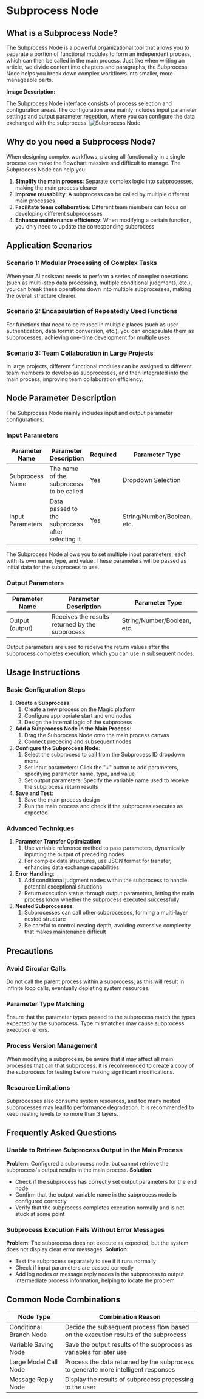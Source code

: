 # Subprocess Node
## What is a Subprocess Node?
The Subprocess Node is a powerful organizational tool that allows you to separate a portion of functional modules to form an independent process, which can then be called in the main process. Just like when writing an article, we divide content into chapters and paragraphs, the Subprocess Node helps you break down complex workflows into smaller, more manageable parts.

**Image Description:**

The Subprocess Node interface consists of process selection and configuration areas. The configuration area mainly includes input parameter settings and output parameter reception, where you can configure the data exchanged with the subprocess.
![Subprocess Node](https://cdn.letsmagic.cn/static/img/Subprocess.png)

## Why do you need a Subprocess Node?
When designing complex workflows, placing all functionality in a single process can make the flowchart massive and difficult to manage. The Subprocess Node can help you:
1. **Simplify the main process**: Separate complex logic into subprocesses, making the main process clearer
2. **Improve reusability**: A subprocess can be called by multiple different main processes
3. **Facilitate team collaboration**: Different team members can focus on developing different subprocesses
4. **Enhance maintenance efficiency**: When modifying a certain function, you only need to update the corresponding subprocess

## Application Scenarios
### Scenario 1: Modular Processing of Complex Tasks
When your AI assistant needs to perform a series of complex operations (such as multi-step data processing, multiple conditional judgments, etc.), you can break these operations down into multiple subprocesses, making the overall structure clearer.

### Scenario 2: Encapsulation of Repeatedly Used Functions
For functions that need to be reused in multiple places (such as user authentication, data format conversion, etc.), you can encapsulate them as subprocesses, achieving one-time development for multiple uses.

### Scenario 3: Team Collaboration in Large Projects
In large projects, different functional modules can be assigned to different team members to develop as subprocesses, and then integrated into the main process, improving team collaboration efficiency.

## Node Parameter Description
The Subprocess Node mainly includes input and output parameter configurations:

### Input Parameters
|Parameter Name|Parameter Description|Required|Parameter Type|Default Value|
|---|---|---|---|---|
|Subprocess Name|The name of the subprocess to be called|Yes|Dropdown Selection|None|
|Input Parameters|Data passed to the subprocess after selecting it|Yes|String/Number/Boolean, etc.|None|

The Subprocess Node allows you to set multiple input parameters, each with its own name, type, and value. These parameters will be passed as initial data for the subprocess to use.

### Output Parameters
|Parameter Name|Parameter Description|Parameter Type|
|---|---|---|
|Output (output)|Receives the results returned by the subprocess|String/Number/Boolean, etc.|

Output parameters are used to receive the return values after the subprocess completes execution, which you can use in subsequent nodes.

## Usage Instructions
### Basic Configuration Steps
1. **Create a Subprocess**:
    1. Create a new process on the Magic platform
    2. Configure appropriate start and end nodes
    3. Design the internal logic of the subprocess
2. **Add a Subprocess Node in the Main Process**:
    1. Drag the Subprocess Node onto the main process canvas
    2. Connect preceding and subsequent nodes
3. **Configure the Subprocess Node**:
    1. Select the subprocess to call from the Subprocess ID dropdown menu
    2. Set input parameters: Click the "+" button to add parameters, specifying parameter name, type, and value
    3. Set output parameters: Specify the variable name used to receive the subprocess return results
4. **Save and Test**:
    1. Save the main process design
    2. Run the main process and check if the subprocess executes as expected

### Advanced Techniques
1. **Parameter Transfer Optimization**:
    1. Use variable reference method to pass parameters, dynamically inputting the output of preceding nodes
    2. For complex data structures, use JSON format for transfer, enhancing data exchange capabilities
2. **Error Handling**:
    1. Add conditional judgment nodes within the subprocess to handle potential exceptional situations
    2. Return execution status through output parameters, letting the main process know whether the subprocess executed successfully
3. **Nested Subprocesses**:
    1. Subprocesses can call other subprocesses, forming a multi-layer nested structure
    2. Be careful to control nesting depth, avoiding excessive complexity that makes maintenance difficult

## Precautions
### Avoid Circular Calls
Do not call the parent process within a subprocess, as this will result in infinite loop calls, eventually depleting system resources.

### Parameter Type Matching
Ensure that the parameter types passed to the subprocess match the types expected by the subprocess. Type mismatches may cause subprocess execution errors.

### Process Version Management
When modifying a subprocess, be aware that it may affect all main processes that call that subprocess. It is recommended to create a copy of the subprocess for testing before making significant modifications.

### Resource Limitations
Subprocesses also consume system resources, and too many nested subprocesses may lead to performance degradation. It is recommended to keep nesting levels to no more than 3 layers.

## Frequently Asked Questions
### Unable to Retrieve Subprocess Output in the Main Process
**Problem**: Configured a subprocess node, but cannot retrieve the subprocess's output results in the main process.
**Solution**:
- Check if the subprocess has correctly set output parameters for the end node
- Confirm that the output variable name in the subprocess node is configured correctly
- Verify that the subprocess completes execution normally and is not stuck at some point

### Subprocess Execution Fails Without Error Messages
**Problem**: The subprocess does not execute as expected, but the system does not display clear error messages.
**Solution**:
- Test the subprocess separately to see if it runs normally
- Check if input parameters are passed correctly
- Add log nodes or message reply nodes in the subprocess to output intermediate process information, helping to locate the problem

## Common Node Combinations
|**Node Type**|**Combination Reason**|
|---|---|
|Conditional Branch Node|Decide the subsequent process flow based on the execution results of the subprocess|
|Variable Saving Node|Save the output results of the subprocess as variables for later use|
|Large Model Call Node|Process the data returned by the subprocess to generate more intelligent responses|
|Message Reply Node|Display the results of subprocess processing to the user| 